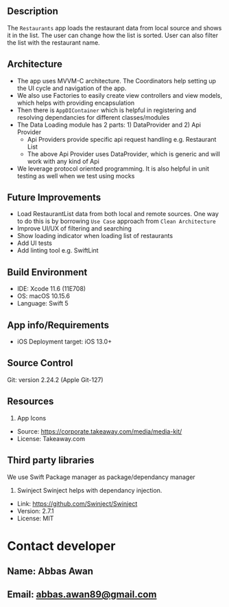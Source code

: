 ## Description
The `Restaurants` app loads the restaurant data from local source and shows it in the list. The user can change how the list is sorted. User can also filter the list with the restaurant name.

## Architecture
- The app uses MVVM-C architecture. The Coordinators help setting up the UI cycle and navigation of the app.
- We also use Factories to easily create view controllers and view models, which helps with providing encapsulation
- Then there is `AppDIContainer` which is helpful in registering and resolving dependancies for different classes/modules
- The Data Loading module has 2 parts: 1) DataProvider and 2) Api Provider
    - Api Providers provide specific api request handling e.g. Restaurant List
    - The above Api Provider uses DataProvider, which is generic and will work with any kind of Api
- We leverage protocol oriented programming. It is also helpful in unit testing as well when we test using mocks

## Future Improvements
- Load RestaurantList data from both local and remote sources. One way to do this is by borrowing `Use Case` approach from `Clean Architecture`
- Improve UI/UX of filtering and searching
- Show loading indicator when loading list of restaurants
- Add UI tests
- Add linting tool e.g. SwiftLint

## Build Environment
- IDE: Xcode 11.6 (11E708)
- OS: macOS 10.15.6
- Language: Swift 5

## App info/Requirements
- iOS Deployment target: iOS 13.0+

## Source Control
Git: version 2.24.2 (Apple Git-127)

## Resources
1. App Icons
- Source: https://corporate.takeaway.com/media/media-kit/
- License: Takeaway.com

## Third party libraries
We use Swift Package manager as package/dependancy manager

1. Swinject
Swinject helps with dependancy injection.
- Link: https://github.com/Swinject/Swinject
- Version: 2.7.1
- License: MIT

# Contact developer
## Name: Abbas Awan
## Email: abbas.awan89@gmail.com
